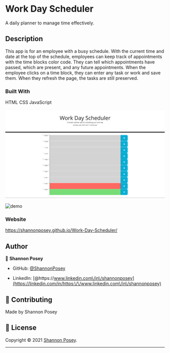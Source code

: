 # Work Day Scheduler 
A daily planner to manage time effectively.

## Description
This app is for an employee with a busy schedule. With the current time and date at the top of the schedule, employees can keep track of appointments with the time blocks color code. They can tell which appointments have passed, which are present, and any future appointments.  When the employee clicks on a time block, they can enter any task or work and save them.  When they refresh the page, the tasks are still preserved.

### Built With
HTML
CSS
JavaScript

![demo](./assets/img/color-code.png)

![ demo](./assets/img/Work-Day-Schedule.gif)



### Website
https://shannonposey.github.io/Work-Day-Scheduler/
## Author
👤 **Shannon Posey**

* GitHub: [@ShannonPosey](https://github.com/ShannonPosey)

* LinkedIn: [@https:\/\/www.linkedin.com\/in\/shannonposey](https://linkedin.com/in/https:\/\/www.linkedin.com\/in\/shannonposey)
## 🤝 Contributing

Made by Shannon Posey
## 📝 License

Copyright © 2021 [Shannon Posey](https://github.com/ShannonPosey).<br />

***
